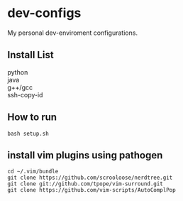 # dev-configs
My personal dev-enviroment configurations.

## Install List
python   
java   
g++/gcc   
ssh-copy-id  

## How to run
```
bash setup.sh
```
## install vim plugins using pathogen
```
cd ~/.vim/bundle
git clone https://github.com/scrooloose/nerdtree.git
git clone git://github.com/tpope/vim-surround.git 
git clone https://github.com/vim-scripts/AutoComplPop
```


